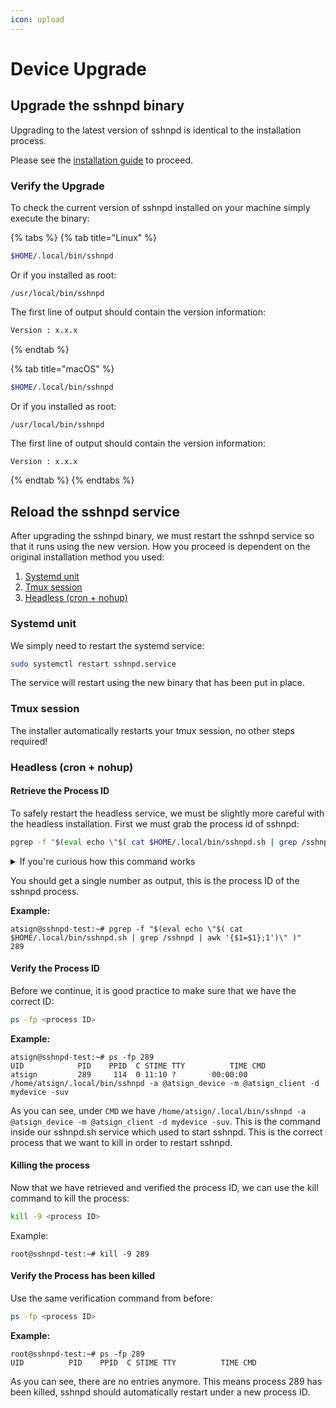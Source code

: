 ```yaml
---
icon: upload
---
```


# Device Upgrade

## Upgrade the sshnpd binary

Upgrading to the latest version of sshnpd is identical to the installation process.

Please see the [installation guide](device-upgrade-sshnpd.md#upgrade-the-sshnpd-binary) to proceed.

### Verify the Upgrade

To check the current version of sshnpd installed on your machine simply execute the binary:

{% tabs %}
{% tab title="Linux" %}
```sh
$HOME/.local/bin/sshnpd
```

Or if you installed as root:

```
/usr/local/bin/sshnpd
```

The first line of output should contain the version information:

```sh
Version : x.x.x
```
{% endtab %}

{% tab title="macOS" %}
```sh
$HOME/.local/bin/sshnpd
```

Or if you installed as root:

```
/usr/local/bin/sshnpd
```

The first line of output should contain the version information:

```sh
Version : x.x.x
```
{% endtab %}
{% endtabs %}

## Reload the sshnpd service

After upgrading the sshnpd binary, we must restart the sshnpd service so that it runs using the new version. How you proceed is dependent on the original installation method you used:

1. [Systemd unit](device-upgrade-sshnpd.md#systemd-unit)
2. [Tmux session](device-upgrade-sshnpd.md#tmux-session)
3. [Headless (cron + nohup)](device-upgrade-sshnpd.md#headless-cron--nohup)

### Systemd unit

We simply need to restart the systemd service:

```bash
sudo systemctl restart sshnpd.service
```

The service will restart using the new binary that has been put in place.

### Tmux session

The installer automatically restarts your tmux session, no other steps required!

### Headless (cron + nohup)

#### Retrieve the Process ID

To safely restart the headless service, we must be slightly more careful with the headless installation. First we must grab the process id of sshnpd:

```bash
pgrep -f "$(eval echo \"$( cat $HOME/.local/bin/sshnpd.sh | grep /sshnpd | awk '{$1=$1};1')\" )"
```

<details>

<summary>If you're curious how this command works</summary>

```bash
cat $HOME/.local/bin/sshnpd.sh | grep /sshnpd | awk '{$1=$1};1'
```

Print out the contents of the sshnpd.sh service file, then extract the line where we execute the sshnpd program.

```bash
eval echo \"$(...)\"
```

Resolve any variables in place for the output of the previous expression.

```bash
pgrep -f "$(...)"
```

Find the process id of the program which was started using the command matching the output of the previous expression.

</details>

You should get a single number as output, this is the process ID of the sshnpd process.&#x20;

**Example:**

```
atsign@sshnpd-test:~# pgrep -f "$(eval echo \"$( cat $HOME/.local/bin/sshnpd.sh | grep /sshnpd | awk '{$1=$1};1')\" )"
289
```

#### Verify the Process ID

Before we continue, it is good practice to make sure that we have the correct ID:

```bash
ps -fp <process ID>
```

**Example:**

```
atsign@sshnpd-test:~# ps -fp 289
UID            PID    PPID  C STIME TTY          TIME CMD
atsign         289     114  0 11:10 ?        00:00:00 /home/atsign/.local/bin/sshnpd -a @atsign_device -m @atsign_client -d mydevice -suv
```

As you can see, under `CMD` we have `/home/atsign/.local/bin/sshnpd -a @atsign_device -m @atsign_client -d mydevice -suv`. This is the command inside our sshnpd.sh service which used to start sshnpd. This is the correct process that we want to kill in order to restart sshnpd.

#### Killing the process

Now that we have retrieved and verified the process ID, we can use the kill command to kill the process:

```bash
kill -9 <process ID>
```

Example:

```
root@sshnpd-test:~# kill -9 289
```

#### Verify the Process has been killed

Use the same verification command from before:

```bash
ps -fp <process ID>
```

**Example:**

```
root@sshnpd-test:~# ps -fp 289
UID          PID    PPID  C STIME TTY          TIME CMD
```

As you can see, there are no entries anymore. This means process 289 has been killed, sshnpd should automatically restart under a new process ID.
